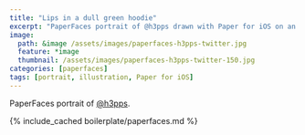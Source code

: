 ```yaml
---
title: "Lips in a dull green hoodie"
excerpt: "PaperFaces portrait of @h3pps drawn with Paper for iOS on an iPad."
image: 
  path: &image /assets/images/paperfaces-h3pps-twitter.jpg 
  feature: *image
  thumbnail: /assets/images/paperfaces-h3pps-twitter-150.jpg
categories: [paperfaces]
tags: [portrait, illustration, Paper for iOS]
---
```


PaperFaces portrait of [@h3pps](https://twitter.com/h3pps).

{% include_cached boilerplate/paperfaces.md %}
